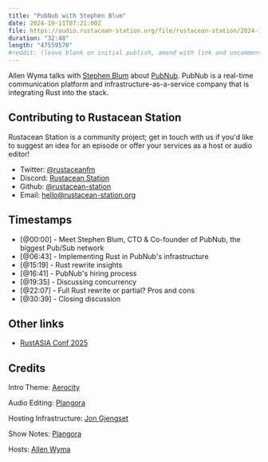 ```yaml
---
title: "PubNub with Stephen Blum"
date: 2024-10-11T07:21:00Z
file: https://audio.rustacean-station.org/file/rustacean-station/2024-10-10-stephen-blum.mp3
duration: "32:48"
length: "47559570"
#reddit: (leave blank on initial publish, amend with link and uncomment this line after Reddit thread has been posted)
---
```


Allen Wyma talks with [Stephen Blum](https://x.com/stephenlb) about [PubNub](https://www.pubnub.com/). PubNub is a real-time communication platform and infrastructure-as-a-service company that is integrating Rust into the stack.

## Contributing to Rustacean Station

Rustacean Station is a community project; get in touch with us if you'd like to suggest an idea for an episode or offer your services as a host or audio editor!

- Twitter: [@rustaceanfm](https://twitter.com/rustaceanfm)
- Discord: [Rustacean Station](https://discord.gg/cHc3Gyc)
- Github: [@rustacean-station](https://github.com/rustacean-station/)
- Email: [hello@rustacean-station.org](mailto:hello@rustacean-station.org)

## Timestamps

- [@00:00] - Meet Stephen Blum, CTO & Co-founder of PubNub, the biggest Pub/Sub network
- [@06:43] - Implementing Rust in PubNub's infrastructure
- [@15:19] - Rust rewrite insights
- [@16:41] - PubNub's hiring process
- [@19:35] - Discussing concurrency
- [@22:07] - Full Rust rewrite or partial? Pros and cons
- [@30:39] - Closing discussion

## Other links
- [RustASIA Conf 2025](https://www.rustasiaconf.com/)

## Credits

Intro Theme: [Aerocity](https://twitter.com/AerocityMusic)

Audio Editing: [Plangora](https://twitter.com/plangora)

Hosting Infrastructure: [Jon Gjengset](https://twitter.com/jonhoo/)

Show Notes: [Plangora](https://twitter.com/plangora)

Hosts: [Allen Wyma](https://twitter.com/allenwyma)
